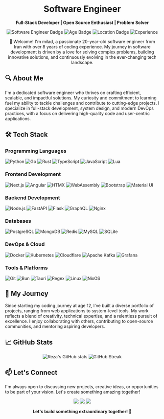<h1 align="center">
  Software Engineer
</h1>

<p align="center">
  <strong>Full-Stack Developer | Open Source Enthusiast | Problem Solver</strong>
</p>

<p align="center">
  <img src="https://img.shields.io/badge/Software%20Engineer-🚀-blueviolet?style=flat-square" alt="Software Engineer Badge" />
  <img src="https://img.shields.io/badge/Age-20-brightgreen?style=flat-square" alt="Age Badge" />
  <img src="https://img.shields.io/badge/Location-Iran-FF5733?style=flat-square" alt="Location Badge" />
  <img src="https://img.shields.io/badge/Experience-8%2B%20Years-FF5733?style=flat-square" alt="Experience" />
</p>


<p align="center">
  👋 Welcome! I'm milad, a passionate 20-year-old software engineer from Iran with over 8 years of coding experience.
  My journey in software development is driven by a love for solving complex problems, building innovative solutions,
  and continuously evolving in the ever-changing tech landscape.
</p>

## 🔍 About Me
I'm a dedicated software engineer who thrives on crafting efficient, scalable, and impactful solutions. My curiosity and commitment to learning fuel my ability to tackle challenges and contribute to cutting-edge projects. I specialize in full-stack development, system design, and modern DevOps practices, with a focus on delivering high-quality code and user-centric applications.

## 🛠️ Tech Stack
### **Programming Languages**
![Python](https://img.shields.io/badge/Python-3776AB?style=for-the-badge&logo=python&logoColor=white)
![Go](https://img.shields.io/badge/Go-00ADD8?style=for-the-badge&logo=go&logoColor=white)
![Rust](https://img.shields.io/badge/Rust-000000?style=for-the-badge&logo=rust&logoColor=white)
![TypeScript](https://img.shields.io/badge/TypeScript-007ACC?style=for-the-badge&logo=typescript&logoColor=white)
![JavaScript](https://img.shields.io/badge/JavaScript-F7DF1E?style=for-the-badge&logo=javascript&logoColor=black)
![Lua](https://img.shields.io/badge/Lua-2C2D72?style=for-the-badge&logo=lua&logoColor=white)

### **Frontend Development**
![Next.js](https://img.shields.io/badge/Next.js-000000?style=for-the-badge&logo=next.js&logoColor=white)
![Angular](https://img.shields.io/badge/Angular-DD0031?style=for-the-badge&logo=angular&logoColor=white)
![HTMX](https://img.shields.io/badge/HTMX-000000?style=for-the-badge)
![WebAssembly](https://img.shields.io/badge/WebAssembly-654FF0?style=for-the-badge&logo=webassembly&logoColor=white)
![Bootstrap](https://img.shields.io/badge/Bootstrap-7952B3?style=for-the-badge&logo=bootstrap&logoColor=white)
![Material UI](https://img.shields.io/badge/Material_UI-0081CB?style=for-the-badge&logo=mui&logoColor=white)

### **Backend Development**
![Node.js](https://img.shields.io/badge/Node.js-339933?style=for-the-badge&logo=nodedotjs&logoColor=white)
![FastAPI](https://img.shields.io/badge/FastAPI-009688?style=for-the-badge&logo=fastapi&logoColor=white)
![Flask](https://img.shields.io/badge/Flask-000000?style=for-the-badge&logo=flask&logoColor=white)
![GraphQL](https://img.shields.io/badge/GraphQL-E10098?style=for-the-badge&logo=graphql&logoColor=white)
![Nginx](https://img.shields.io/badge/Nginx-009639?style=for-the-badge&logo=nginx&logoColor=white)

### **Databases**
![PostgreSQL](https://img.shields.io/badge/PostgreSQL-4169E1?style=for-the-badge&logo=postgresql&logoColor=white)
![MongoDB](https://img.shields.io/badge/MongoDB-47A248?style=for-the-badge&logo=mongodb&logoColor=white)
![Redis](https://img.shields.io/badge/Redis-DC382D?style=for-the-badge&logo=redis&logoColor=white)
![MySQL](https://img.shields.io/badge/MySQL-4479A1?style=for-the-badge&logo=mysql&logoColor=white)
![SQLite](https://img.shields.io/badge/SQLite-003B57?style=for-the-badge&logo=sqlite&logoColor=white)

### **DevOps & Cloud**
![Docker](https://img.shields.io/badge/Docker-2496ED?style=for-the-badge&logo=docker&logoColor=white)
![Kubernetes](https://img.shields.io/badge/Kubernetes-326CE5?style=for-the-badge&logo=kubernetes&logoColor=white)
![Cloudflare](https://img.shields.io/badge/Cloudflare-F38020?style=for-the-badge&logo=cloudflare&logoColor=white)
![Apache Kafka](https://img.shields.io/badge/Apache_Kafka-231F20?style=for-the-badge&logo=apachekafka&logoColor=white)
![Grafana](https://img.shields.io/badge/Grafana-F46800?style=for-the-badge&logo=grafana&logoColor=white)

### **Tools & Platforms**
![Git](https://img.shields.io/badge/Git-F05032?style=for-the-badge&logo=git&logoColor=white)
![Bun](https://img.shields.io/badge/Bun-000000?style=for-the-badge&logo=bun&logoColor=white)
![Tauri](https://img.shields.io/badge/Tauri-FFC131?style=for-the-badge&logo=tauri&logoColor=black)
![Regex](https://img.shields.io/badge/Regex-FFFFFF?style=for-the-badge)
![Linux](https://img.shields.io/badge/Arch_Linux-1793D1?style=for-the-badge&logo=arch-linux&logoColor=white)
![NixOS](https://img.shields.io/badge/NixOS-5277C3?style=for-the-badge&logo=nixos&logoColor=white)

## 🌟 My Journey
Since starting my coding journey at age 12, I've built a diverse portfolio of projects, ranging from web applications to system-level tools. My work reflects a blend of creativity, technical expertise, and a relentless pursuit of excellence. I enjoy collaborating with others, contributing to open-source communities, and mentoring aspiring developers.

## 📈 GitHub Stats
<div align="center">

  ![Reza's GitHub stats](https://github-readme-stats.vercel.app/api?username=dll-as&show_icons=true&theme=github_dark&hide_border=true&include_all_commits=true)
  ![GitHub Streak](https://streak-stats.demolab.com/?user=dll-as&theme=github-dark-blue&hide_border=true)
</div>

## 📫 Let's Connect
I'm always open to discussing new projects, creative ideas, or opportunities to be part of your vision. Let's create something amazing together!

<p align="center">
  <a href="https://t.me/dll_as">
    <img src="https://img.shields.io/badge/Telegram-2CA5E0?style=for-the-badge&logo=telegram&logoColor=white" />
  </a>
  <a href="https://instagram.com/tardgaah">
    <img src="https://img.shields.io/badge/Instagram-E4405F?style=for-the-badge&logo=instagram&logoColor=white" />
  </a>
  <a href="mailto:YouSudo@outlook.com">
    <img src="https://img.shields.io/badge/Email-0078D4?style=for-the-badge&logo=microsoft-outlook&logoColor=white" />
  </a>
</p>

<p align="center">
  <b>Let's build something extraordinary together! 🚀</b>
</p>
